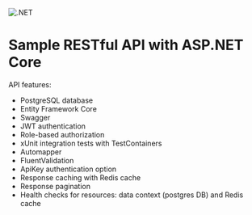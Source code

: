 ![.NET](https://github.com/ilee38/sample-rest-api/actions/workflows/dotnet.yml/badge.svg)

# Sample RESTful API with ASP.NET Core

API features:

- PostgreSQL database
- Entity Framework Core
- Swagger
- JWT authentication
- Role-based authorization
- xUnit integration tests with TestContainers
- Automapper
- FluentValidation
- ApiKey authentication option
- Response caching with Redis cache
- Response pagination
- Health checks for resources: data context (postgres DB) and Redis cache